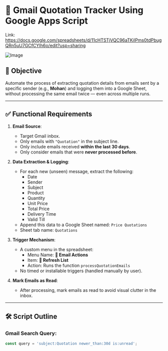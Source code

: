 # 📩 Gmail Quotation Tracker Using Google Apps Script
Link: https://docs.google.com/spreadsheets/d/11cHTSTjVQC96aTKilPms0tdPbugQRn5uU7GCfCYIh6o/edit?usp=sharing

![Image](https://github.com/user-attachments/assets/e02beabc-d4d0-4429-88e3-054a434f09b6)

## 📝 Objective

Automate the process of extracting quotation details from emails sent by a specific sender (e.g., **Mohan**) and logging them into a Google Sheet, without processing the same email twice — even across multiple runs.

---

## ✅ Functional Requirements

1. **Email Source**:
   - Target Gmail inbox.
   - Only emails with `"Quotation"` in the subject line.
   - Only include emails received **within the last 30 days**.
   - Only consider emails that were **never processed before**.

2. **Data Extraction & Logging**:
   - For each new (unseen) message, extract the following:
     - Date
     - Sender
     - Subject
     - Product
     - Quantity
     - Unit Price
     - Total Price
     - Delivery Time
     - Valid Till
   - Append this data to a Google Sheet named: `Price Quotations`
   - Sheet tab name: `Quotations`

3. **Trigger Mechanism**:
   - A custom menu in the spreadsheet:
     - Menu Name: **📩 Email Actions**
     - Item: **🔄 Refresh List**
     - Action: Runs the function `processQuotationEmails`
   - No timed or installable triggers (handled manually by user).

4. **Mark Emails as Read**:
   - After processing, mark emails as read to avoid visual clutter in the inbox.

---

## 🛠️ Script Outline

### Gmail Search Query:
```js
const query = 'subject:Quotation newer_than:30d is:unread';
